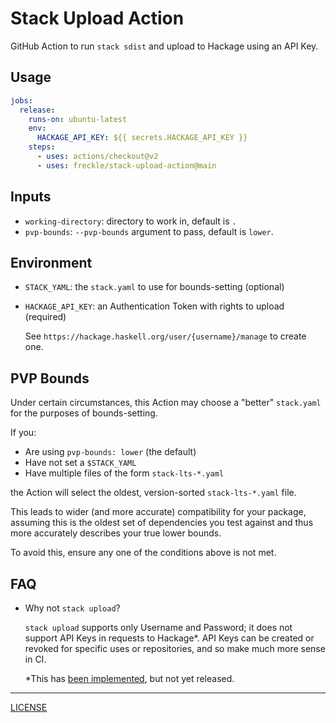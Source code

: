 # Stack Upload Action

GitHub Action to run `stack sdist` and upload to Hackage using an API Key.

## Usage

```yaml
jobs:
  release:
    runs-on: ubuntu-latest
    env:
      HACKAGE_API_KEY: ${{ secrets.HACKAGE_API_KEY }}
    steps:
      - uses: actions/checkout@v2
      - uses: freckle/stack-upload-action@main
```

## Inputs

- `working-directory`: directory to work in, default is `.`
- `pvp-bounds`: `--pvp-bounds` argument to pass, default is `lower`.

## Environment

- `STACK_YAML`: the `stack.yaml` to use for bounds-setting (optional)
- `HACKAGE_API_KEY`: an Authentication Token with rights to upload (required)

  See `https://hackage.haskell.org/user/{username}/manage` to create one.

## PVP Bounds

Under certain circumstances, this Action may choose a "better" `stack.yaml` for
the purposes of bounds-setting.

If you:

- Are using `pvp-bounds: lower` (the default)
- Have not set a `$STACK_YAML`
- Have multiple files of the form `stack-lts-*.yaml`

the Action will select the oldest, version-sorted `stack-lts-*.yaml` file.

This leads to wider (and more accurate) compatibility for your package, assuming
this is the oldest set of dependencies you test against and thus more accurately
describes your true lower bounds.

To avoid this, ensure any one of the conditions above is not met.

## FAQ

- Why not `stack upload`?

  `stack upload` supports only Username and Password; it does not support API
  Keys in requests to Hackage\*. API Keys can be created or revoked for specific
  uses or repositories, and so make much more sense in CI.

  \*This has [been implemented][stack-commit], but not yet released.

  [stack-commit]: https://github.com/hololeap/stack/commit/a2eff4d023148aeac288029b91ec531e5e120092

---

[LICENSE](./LICENSE)
